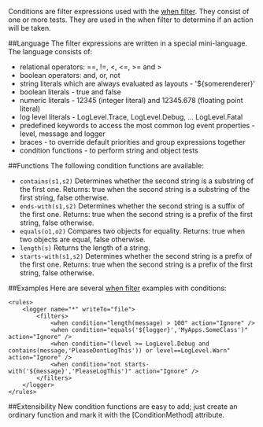 Conditions are filter expressions used with the [when filter](when-Filter). They consist of one or more tests. They are used in the when filter to determine if an action will be taken.

##Language
The filter expressions are written in a special mini-language. The language consists of:
* relational operators: ==, !=, <, <=, >= and >
* boolean operators: and, or, not
* string literals which are always evaluated as layouts - '${somerenderer}'
* boolean literals - true and false
* numeric literals - 12345 (integer literal) and 12345.678 (floating point literal)
* log level literals - LogLevel.Trace, LogLevel.Debug, ... LogLevel.Fatal
* predefined keywords to access the most common log event properties - level, message and logger
* braces - to override default priorities and group expressions together
* condition functions - to perform string and object tests

##Functions
The following condition functions are available:
* `contains(s1,s2)` Determines whether the second string is a substring of the first one. Returns: true when the second string is a substring of the first string, false otherwise.
* `ends-with(s1,s2)` Determines whether the second string is a suffix of the first one. Returns: true when the second string is a prefix of the first string, false otherwise.
* `equals(o1,o2)` Compares two objects for equality. Returns: true when two objects are equal, false otherwise.
* `length(s)` Returns the length of a string.
* `starts-with(s1,s2)` Determines whether the second string is a prefix of the first one. Returns: true when the second string is a prefix of the first string, false otherwise.

##Examples
Here are several [when filter](when-Filter) examples with conditions:
```
<rules>
    <logger name="*" writeTo="file">
        <filters>
            <when condition="length(message) > 100" action="Ignore" />
            <when condition="equals('${logger}','MyApps.SomeClass')" action="Ignore" />
            <when condition="(level >= LogLevel.Debug and contains(message,'PleaseDontLogThis')) or level==LogLevel.Warn" action="Ignore" />
            <when condition="not starts-with('${message}','PleaseLogThis')" action="Ignore" />
        </filters>
    </logger>
</rules>
```

##Extensibility
New condition functions are easy to add; just create an ordinary function and mark it with the [ConditionMethod] attribute.